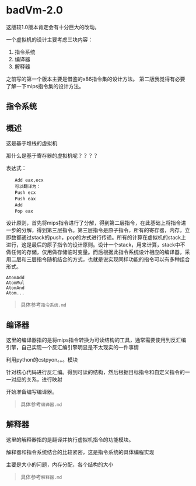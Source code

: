 # badVm-2.0

这版较1.0版本肯定会有十分巨大的改动。

一个虚拟机的设计主要考虑三块内容：

1. 指令系统
2. 编译器
3. 解释器

之前写的第一个版本主要是借鉴的x86指令集的设计方法。
第二版我觉得有必要了解一下mips指令集的设计方法。

## 指令系统

## 概述

这是基于堆栈的虚拟机

那什么是基于寄存器的虚拟机呢？？？？

表达式：

```
　　Add eax,ecx
　　可以翻译为：
　　Push ecx
　　Push eax
　　Add
　　Pop eax
```

设计原则，首先将mips指令进行了分解，得到第二层指令，在此基础上将指令进一步的分解，得到第三层指令。第三层指令是原子指令，所有的寄存器，内存，立即数都通过stack的push，pop的方式进行传递。所有的计算在虚拟机的stack上进行，这是最后的原子指令的设计原则。设计一个stack，用来计算，stack中不做任何的存储，仅用做存储临时变量。而后根据此指令系统设计相应的编译器，采用二层和三层指令随机结合的方式，也就是说实现同样功能的指令可以有多种组合形式。

```
AtomAdd
AtomMul
AtomAnd
Atom...
```
>具体参考`指令系统.md`

## 编译器

这里的编译器指的是将mips指令转换为可读结构的工具，通常需要使用到反汇编引擎，自己实现一个反汇编引擎明显是不太现实的一件事情

利用python的cstpyon。。。模块

针对核心代码进行反汇编。得到可读的结构，然后根据目标指令和自定义指令的一一对应的关系，进行映射

开始准备编写编译器。

>具体参考`编译器.md`

## 解释器

这里的解释器指的是翻译并执行虚拟机指令的功能模块。

解释器和指令系统结合的比较紧密，这是指令系统的具体编程实现

主要是大小的问题，内存分配，各个结构的大小

>具体参考`解释器.md`
